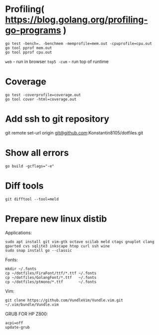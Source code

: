 # Profiling( https://blog.golang.org/profiling-go-programs )

```
go test -bench=. -benchmem -memprofile=mem.out -cpuprofile=cpu.out
go tool pprof mem.out
go tool pprof cpu.out
```

`web`       - run in browser
`top5 -cum` - run top of runtime



# Coverage

```
go test -coverprofile=coverage.out
go tool cover -html=coverage.out
```

# Add ssh to git repository

git remote set-url origin git@github.com:Konstantin8105/dotfiles.git

# Show all errors

```
go build -gcflags="-e"
```

# Diff tools

```
git difftool --tool=meld
```

# Prepare new linux distib

Applications:
```
sudo apt install git vim-gtk octave scilab meld ctags gnuplot clang gparted cvs sqlite3 inkscape htop curl ssh wine
sudo snap install go --classic
```
Fonts:
```
mkdir ~/.fonts
cp ~/dotfiles/FiraFont/ttf/*.ttf ~/.fonts
cp ~/dotfiles/GolangFont/*.ttf   ~/.fonts
cp ~/dotfiles/ptmono/*.ttf       ~/.fonts
```
Vim:
```
git clone https://github.com/VundleVim/Vundle.vim.git ~/.vim/bundle/Vundle.vim
```

GRUB FOR HP Z800:
```
acpi=off
update-grub
```
